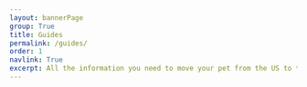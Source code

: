 ```yaml
---
layout: bannerPage
group: True
title: Guides
permalink: /guides/
order: 1
navlink: True
excerpt: All the information you need to move your pet from the US to the UK
---
```


